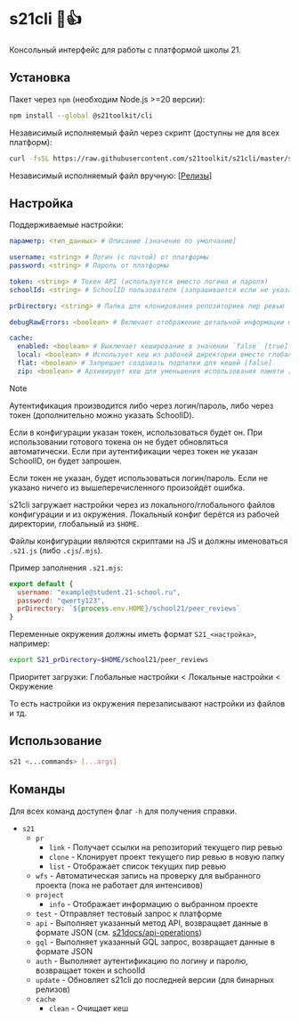 # s21cli 🗿👍

Консольный интерфейс для работы с платформой школы 21.

## Установка

Пакет через `npm` (необходим Node.js >=20 версии):

```sh
npm install --global @s21toolkit/cli
```

Независимый исполняемый файл через скрипт (доступны не для всех платформ):

```sh
curl -fsSL https://raw.githubusercontent.com/s21toolkit/s21cli/master/scripts/install_binary.sh | sh
```

Независимый исполняемый файл вручную: [[Релизы](https://github.com/s21toolkit/s21cli/releases)]

## Настройка

Поддерживаемые настройки:

```yaml
параметр: <тип_данных> # Описание [значение по умолчанию]

username: <string> # Логин (с почтой) от платформы
password: <string> # Пароль от платформы

token: <string> # Токен API (используется вместо логина и пароля)
schoolId: <string> # SchoolID пользователя (запрашивается если не указан)

prDirectory: <string> # Папка для клонирования репозиториев пир ревью

debugRawErrors: <boolean> # Включает отображение детальной информации об ошибках [false]

cache:
  enabled: <boolean> # Выключает кеширование в значении `false` [true]
  local: <boolean> # Использует кеш из рабочей директории вместо глобального [false]
  flat: <boolean> # Запрещает создавать подпапки для кешей [false]
  zip: <boolean> # Архивирует кеш для уменьшения использования памяти [false]
```

> [!NOTE]
> Аутентификация производится либо через логин/пароль, либо через токен (дополнительно можно указать SchoolID).
>
> Если в конфигурации указан токен, использоваться будет он. При использовании готового токена он не будет обновляться автоматически.
> Если при аутентификации через токен не указан SchoolID, он будет запрошен.
>
> Если токен не указан, будет использоваться логин/пароль.
> Если не указано ничего из вышеперечисленного произойдёт ошибка.

s21cli загружает настройки через из локального/глобального файлов конфигурации и из окружения. Локальный конфиг берётся из рабочей директории, глобальный из `$HOME`.

Файлы конфигурации являются скриптами на JS и должны именоваться `.s21.js` (либо `.cjs`/`.mjs`).

Пример заполнения `.s21.mjs`:

```mjs
export default {
  username: "example@student.21-school.ru",
  password: "qwerty123",
  prDirectory: `${process.env.HOME}/school21/peer_reviews`
}
```

Переменные окружения должны иметь формат `S21_<настройка>`, например:

```sh
export S21_prDirectory=$HOME/school21/peer_reviews
```

Приоритет загрузки: Глобальные настройки < Локальные настройки < Окружение

То есть настройки из окружения перезаписывают настройки из файлов и тд.

## Использование

```sh
s21 <...commands> [...args]
```

## Команды

Для всех команд доступен флаг `-h` для получения справки.

- `s21`
  - `pr`
    - `link` - Получает ссылки на репозиторий текущего пир ревью
    - `clone` - Клонирует проект текущего пир ревью в новую папку
    - `list` - Отображает список текущих пир ревью
  - `wfs` - Автоматическая запись на проверку для выбранного проекта (пока не работает для интенсивов)
  - `project`
    - `info` - Отображает информацию о выбранном проекте
  - `test` - Отправляет тестовый запрос к платформе
  - `api` - Выполняет указанный метод API, возвращает данные в формате JSON (см. [s21docs/api-operations](https://github.com/s21toolkit/s21docs/blob/master/operations.md))
  - `gql` - Выполняет указанный GQL запрос, возвращает данные в формате JSON
  - `auth` - Выполняет аутентификацию по логину и паролю, возвращает токен и schoolId
  - `update` - Обновляет s21cli до последней версии (для бинарных релизов)
  - `cache`
    - `clean` - Очищает кеш
